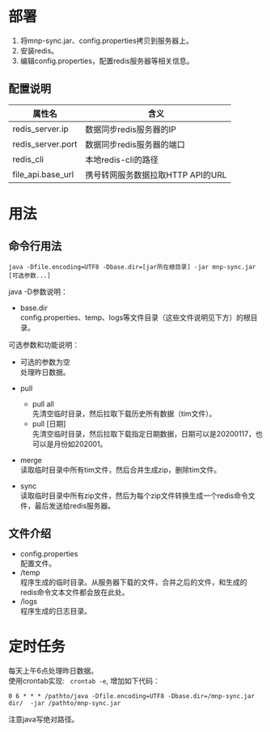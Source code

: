 # 部署
1. 将mnp-sync.jar、config.properties拷贝到服务器上。
2. 安装redis。
3. 编辑config.properties，配置redis服务器等相关信息。

## 配置说明
属性名|含义
-|-
redis_server.ip   |  数据同步redis服务器的IP 
redis_server.port |  数据同步redis服务器的端口
redis_cli         |  本地redis-cli的路径
file_api.base_url |  携号转网服务数据拉取HTTP API的URL


# 用法

## 命令行用法
```shell
java -Dfile.encoding=UTF8 -Dbase.dir=[jar所在根目录] -jar mnp-sync.jar [可选参数...]
````
java -D参数说明：
* base.dir  
  config.properties、temp、logs等文件目录（这些文件说明见下方）的根目录。

可选参数和功能说明：
* 可选的参数为空  
  处理昨日数据。

* pull  
  * pull all  
    先清空临时目录，然后拉取下载历史所有数据（tim文件）。 
  * pull [日期]  
    先清空临时目录，然后拉取下载指定日期数据，日期可以是20200117，也可以是月份如202001。

* merge  
  读取临时目录中所有tim文件，然后合并生成zip，删除tim文件。

* sync   
  读取临时目录中所有zip文件，然后为每个zip文件转换生成一个redis命令文件，最后发送给redis服务器。

## 文件介绍
* config.properties  
  配置文件。
* /temp  
  程序生成的临时目录。从服务器下载的文件，合并之后的文件，和生成的redis命令文本文件都会放在此处。
* /logs  
  程序生成的日志目录。


# 定时任务
每天上午6点处理昨日数据。  
使用crontab实现: ` crontab -e`, 增加如下代码：
```shell
0 6 * * * /pathto/java -Dfile.encoding=UTF8 -Dbase.dir=/mnp-sync.jar dir/  -jar /pathto/mnp-sync.jar
```
注意java写绝对路径。